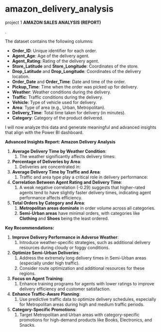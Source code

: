 # amazon_delivery_analysis 
project 1
**AMAZON SALES ANALYSIS (REPORT)**

. 

The dataset contains the following columns:

- **Order\_ID**: Unique identifier for each order.
- **Agent\_Age**: Age of the delivery agent.
- **Agent\_Rating**: Rating of the delivery agent.
- **Store\_Latitude** and **Store\_Longitude**: Coordinates of the store.
- **Drop\_Latitude** and **Drop\_Longitude**: Coordinates of the delivery location.
- **Order\_Date** and **Order\_Time**: Date and time of the order.
- **Pickup\_Time**: Time when the order was picked up for delivery.
- **Weather**: Weather conditions during the delivery.
- **Traffic**: Traffic conditions during the delivery.
- **Vehicle**: Type of vehicle used for delivery.
- **Area**: Type of area (e.g., Urban, Metropolitan).
- **Delivery\_Time**: Total time taken for delivery (in minutes).
- **Category**: Category of the product delivered.

I will now analyze this data and generate meaningful and advanced insights that align with the Power BI dashboard. ​​

**Advanced Insights Report: Amazon Delivery Analysis**

1. **Average Delivery Time by Weather Condition**:
   1. The weather significantly affects delivery times:
1. **Percentage of Deliveries by Area**:
   1. Deliveries are concentrated in:
1. **Average Delivery Time by Traffic and Area**:
   1. Traffic and area type play a critical role in delivery performance:
1. **Correlation Between Agent Rating and Delivery Time**:
   1. A weak negative correlation (-0.29) suggests that higher-rated agents tend to have slightly faster delivery times, indicating agent performance affects efficiency.
1. **Total Orders by Category and Area**:
   1. **Metropolitan areas dominate** in order volume across all categories.
   1. **Semi-Urban areas** have minimal orders, with categories like **Clothing** and **Shoes** being the least ordered.

**Key Recommendations:**

1. **Improve Delivery Performance in Adverse Weather**:
   1. Introduce weather-specific strategies, such as additional delivery resources during cloudy or foggy conditions.
1. **Optimize Semi-Urban Deliveries**:
   1. Address the extremely long delivery times in Semi-Urban areas (especially under high traffic).
   1. Consider route optimization and additional resources for these regions.
1. **Focus on Agent Training**:
   1. Enhance training programs for agents with lower ratings to improve delivery efficiency and customer satisfaction.
1. **Enhance Traffic-Aware Planning**:
   1. Use predictive traffic data to optimize delivery schedules, especially for Metropolitan areas during high and medium traffic periods.
1. **Category-Specific Promotions**:
   1. Target Metropolitan and Urban areas with category-specific promotions for high-demand products like Books, Electronics, and Snacks.

